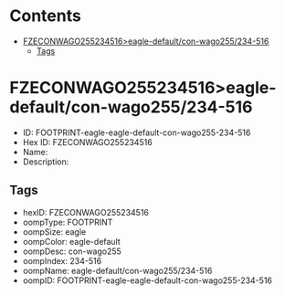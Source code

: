 



Contents
========

* [FZECONWAGO255234516>eagle-default/con-wago255/234-516](#fzeconwago255234516eagle-defaultcon-wago255234-516)
	* [Tags](#tags)

# FZECONWAGO255234516>eagle-default/con-wago255/234-516

- ID: FOOTPRINT-eagle-eagle-default-con-wago255-234-516
- Hex ID: FZECONWAGO255234516
- Name: 
- Description: 

## Tags

- hexID: FZECONWAGO255234516
- oompType: FOOTPRINT
- oompSize: eagle
- oompColor: eagle-default
- oompDesc: con-wago255
- oompIndex: 234-516
- oompName: eagle-default/con-wago255/234-516
- oompID: FOOTPRINT-eagle-eagle-default-con-wago255-234-516
